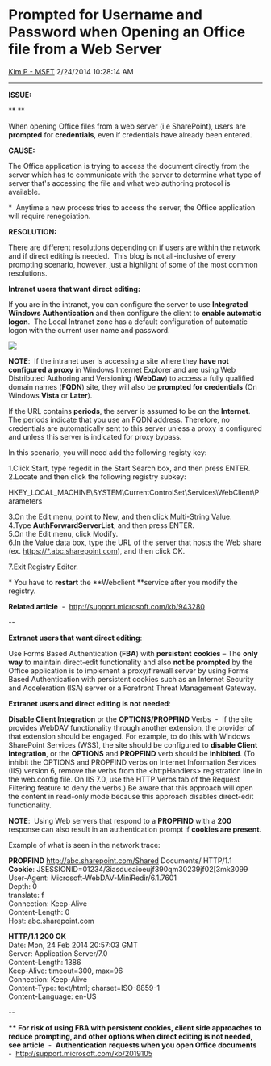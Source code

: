 <div id="page">

# Prompted for Username and Password when Opening an Office file from a Web Server

[Kim P -
MSFT](https://social.msdn.microsoft.com/profile/Kim%20P%20-%20MSFT)
2/24/2014 10:28:14 AM

-----

<div id="content">

**ISSUE:**

** **

When opening Office files from a web server (i.e SharePoint), users are
**prompted** for **credentials**, even if credentials have already been
entered.

**CAUSE:**

  
The Office application is trying to access the document directly from
the server which has to communicate with the server to determine what
type of server that's accessing the file and what web authoring protocol
is available.

\*  Anytime a new process tries to access the server, the Office
application will require renegoiation.

  
**RESOLUTION:**

  
There are different resolutions depending on if users are within the
network and if direct editing is needed.  This blog is not all-inclusive
of every prompting scenario, however, just a highlight of some of the
most common resolutions.

**Intranet users that want direct editing:**

If you are in the intranet, you can configure the server to use
**Integrated Windows Authentication** and then configure the client to
**enable automatic logon**.  The Local Intranet zone has a default
configuration of automatic logon with the current user name and
password.

[![
](media/TNBlogsFS/prod.evol.blogs.technet.com/CommunityServer.Blogs.Components.WeblogFiles/00/00/01/00/97/Intranet%20Zone.JPG)](media/TNBlogsFS/prod.evol.blogs.technet.com/CommunityServer.Blogs.Components.WeblogFiles/00/00/01/00/97/Intranet%20Zone.JPG)

  
**NOTE**:  If the intranet user is accessing a site where they **have
not configured a proxy** in Windows Internet Explorer and are using Web
Distributed Authoring and Versioning (**WebDav**) to access a fully
qualified domain names (**FQDN**) site, they will also be **prompted for
credentials** (On Windows **Vista** or **Later**).

  
If the URL contains **periods**, the server is assumed to be on the
**Internet**. The periods indicate that you use an FQDN address.
Therefore, no credentials are automatically sent to this server unless a
proxy is configured and unless this server is indicated for proxy
bypass.

In this scenario, you will need add the following registy key:

  
1.Click Start, type regedit in the Start Search box, and then press
ENTER.  
2.Locate and then click the following registry
subkey:

HKEY\_LOCAL\_MACHINE\\SYSTEM\\CurrentControlSet\\Services\\WebClient\\Parameters

3.On the Edit menu, point to New, and then click Multi-String Value.  
4.Type **AuthForwardServerList**, and then press ENTER.  
5.On the Edit menu, click Modify.  
6.In the Value data box, type the URL of the server that hosts the Web
share (ex. <https://*.abc.sharepoint.com>), and then click OK.

7.Exit Registry Editor.

\* You have to **restart** the **Webclient **service after you modify
the registry.

  
**Related article**  -  http://support.microsoft.com/kb/943280

\--

**Extranet users that want direct editing**:

Use Forms Based Authentication (**FBA**) with **persistent** **cookies**
– The **only way** to maintain direct-edit functionality and also **not
be prompted** by the Office application is to implement a proxy/firewall
server by using Forms Based Authentication with persistent cookies such
as an Internet Security and Acceleration (ISA) server or a Forefront
Threat Management Gateway.

**Extranet users and direct editing is not needed**:

**Disable Client Integration** or the **OPTIONS/PROPFIND** Verbs  -  If
the site provides WebDAV functionality through another extension, the
provider of that extension should be engaged. For example, to do this
with Windows SharePoint Services (WSS), the site should be configured to
**disable Client Integration**, or the **OPTIONS** and **PROPFIND** verb
should be **inhibited**. (To inhibit the OPTIONS and PROPFIND verbs on
Internet Information Services (IIS) version 6, remove the verbs from the
\<httpHandlers\> registration line in the web.config file. On IIS 7.0,
use the HTTP Verbs tab of the Request Filtering feature to deny the
verbs.) Be aware that this approach will open the content in read-only
mode because this approach disables direct-edit functionality.

  
**NOTE**:  Using Web servers that respond to a **PROPFIND** with a
**200** response can also result in an authentication prompt if
**cookies are present**.

Example of what is seen in the network trace:

**PROPFIND** http://abc.sharepoint.com/Shared Documents/ HTTP/1.1  
**Cookie**: JSESSIONID=01234/3iasdueaioeujf390qm30239jf02\[3mk3099  
User-Agent: Microsoft-WebDAV-MiniRedir/6.1.7601  
Depth: 0  
translate: f  
Connection: Keep-Alive  
Content-Length: 0  
Host: abc.sharepoint.com

**HTTP/1.1 200 OK**  
Date: Mon, 24 Feb 2014 20:57:03 GMT  
Server: Application Server/7.0  
Content-Length: 1386  
Keep-Alive: timeout=300, max=96  
Connection: Keep-Alive  
Content-Type: text/html; charset=ISO-8859-1  
Content-Language: en-US

\--

**\*\* For risk of using FBA with persistent cookies, client side
approaches to reduce prompting, and other options when direct editing is
not needed, see article**  -  **Authentication** **requests when you
open Office documents**  -  http://support.microsoft.com/kb/2019105

</div>

</div>
